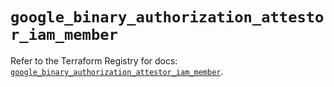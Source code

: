 # `google_binary_authorization_attestor_iam_member`

Refer to the Terraform Registry for docs: [`google_binary_authorization_attestor_iam_member`](https://registry.terraform.io/providers/hashicorp/google/6.11.1/docs/resources/binary_authorization_attestor_iam_member).
